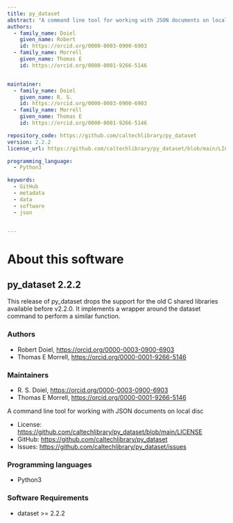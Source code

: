 ```yaml
---
title: py_dataset
abstract: "A command line tool for working with JSON documents on local disc"
authors:
  - family_name: Doiel
    given_name: Robert
    id: https://orcid.org/0000-0003-0900-6903
  - family_name: Morrell
    given_name: Thomas E
    id: https://orcid.org/0000-0001-9266-5146


maintainer:
  - family_name: Doiel
    given_name: R. S.
    id: https://orcid.org/0000-0003-0900-6903
  - family_name: Morrell
    given_name: Thomas E
    id: https://orcid.org/0000-0001-9266-5146

repository_code: https://github.com/caltechlibrary/py_dataset
version: 2.2.2
license_url: https://github.com/caltechlibrary/py_dataset/blob/main/LICENSE

programming_language:
  - Python3

keywords:
  - GitHub
  - metadata
  - data
  - software
  - json


---
```


About this software
===================

## py_dataset 2.2.2

This release of py_dataset drops the support for the old C shared libraries available before v2.2.0. It implements a wrapper around the dataset command to perform a similar function.

### Authors

- Robert Doiel, <https://orcid.org/0000-0003-0900-6903>
- Thomas E Morrell, <https://orcid.org/0000-0001-9266-5146>




### Maintainers

- R. S. Doiel, <https://orcid.org/0000-0003-0900-6903>
- Thomas E Morrell, <https://orcid.org/0000-0001-9266-5146>


A command line tool for working with JSON documents on local disc

- License: <https://github.com/caltechlibrary/py_dataset/blob/main/LICENSE>
- GitHub: <https://github.com/caltechlibrary/py_dataset>
- Issues: <https://github.com/caltechlibrary/py_dataset/issues>

### Programming languages

- Python3




### Software Requirements

- dataset &gt;&#x3D; 2.2.2

